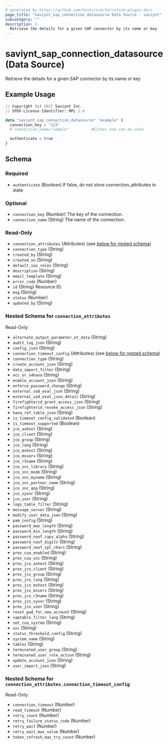 ```yaml
---
# generated by https://github.com/hashicorp/terraform-plugin-docs
page_title: "saviynt_sap_connection_datasource Data Source - saviynt"
subcategory: ""
description: |-
  Retrieve the details for a given SAP connector by its name or key
---
```


# saviynt_sap_connection_datasource (Data Source)

Retrieve the details for a given SAP connector by its name or key

## Example Usage

```terraform
// Copyright (c) 2025 Saviynt Inc.
// SPDX-License-Identifier: MPL-2.0

data "saviynt_sap_connection_datasource" "example" {
  connection_key = "123"
  # connection_name="sample"          #Either one can be used

  authenticate = true
}
```

<!-- schema generated by tfplugindocs -->
## Schema

### Required

- `authenticate` (Boolean) If false, do not store connection_attributes in state

### Optional

- `connection_key` (Number) The key of the connection.
- `connection_name` (String) The name of the connection.

### Read-Only

- `connection_attributes` (Attributes) (see [below for nested schema](#nestedatt--connection_attributes))
- `connection_type` (String)
- `created_by` (String)
- `created_on` (String)
- `default_sav_roles` (String)
- `description` (String)
- `email_template` (String)
- `error_code` (Number)
- `id` (String) Resource ID.
- `msg` (String)
- `status` (Number)
- `updated_by` (String)

<a id="nestedatt--connection_attributes"></a>
### Nested Schema for `connection_attributes`

Read-Only:

- `alternate_output_parameter_et_data` (String)
- `audit_log_json` (String)
- `config_json` (String)
- `connection_timeout_config` (Attributes) (see [below for nested schema](#nestedatt--connection_attributes--connection_timeout_config))
- `connection_type` (String)
- `create_account_json` (String)
- `data_import_filter` (String)
- `ecc_or_s4hana` (String)
- `enable_account_json` (String)
- `enforce_password_change` (String)
- `external_sod_eval_json` (String)
- `external_sod_eval_json_detail` (String)
- `firefighterid_grant_access_json` (String)
- `firefighterid_revoke_access_json` (String)
- `hana_ref_table_json` (String)
- `is_timeout_config_validated` (Boolean)
- `is_timeout_supported` (Boolean)
- `jco_ashost` (String)
- `jco_client` (String)
- `jco_group` (String)
- `jco_lang` (String)
- `jco_mshost` (String)
- `jco_msserv` (String)
- `jco_r3name` (String)
- `jco_snc_library` (String)
- `jco_snc_mode` (String)
- `jco_snc_myname` (String)
- `jco_snc_partner_name` (String)
- `jco_snc_qop` (String)
- `jco_sysnr` (String)
- `jco_user` (String)
- `logs_table_filter` (String)
- `message_server` (String)
- `modify_user_data_json` (String)
- `pam_config` (String)
- `password_max_length` (String)
- `password_min_length` (String)
- `password_noof_caps_alpha` (String)
- `password_noof_digits` (String)
- `password_noof_spl_chars` (String)
- `prov_cua_enabled` (String)
- `prov_cua_snc` (String)
- `prov_jco_ashost` (String)
- `prov_jco_client` (String)
- `prov_jco_group` (String)
- `prov_jco_lang` (String)
- `prov_jco_mshost` (String)
- `prov_jco_msserv` (String)
- `prov_jco_r3name` (String)
- `prov_jco_sysnr` (String)
- `prov_jco_user` (String)
- `reset_pwd_for_new_account` (String)
- `saptable_filter_lang` (String)
- `set_cua_system` (String)
- `snc` (String)
- `status_threshold_config` (String)
- `system_name` (String)
- `tables` (String)
- `terminated_user_group` (String)
- `terminated_user_role_action` (String)
- `update_account_json` (String)
- `user_import_json` (String)

<a id="nestedatt--connection_attributes--connection_timeout_config"></a>
### Nested Schema for `connection_attributes.connection_timeout_config`

Read-Only:

- `connection_timeout` (Number)
- `read_timeout` (Number)
- `retry_count` (Number)
- `retry_failure_status_code` (Number)
- `retry_wait` (Number)
- `retry_wait_max_value` (Number)
- `token_refresh_max_try_count` (Number)
